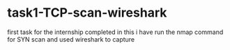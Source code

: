 # task1-TCP-scan-wireshark
first task for the internship completed  in this i have run the nmap command for SYN scan and used wireshark to capture 
